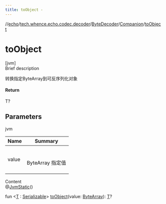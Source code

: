 ```yaml
---
title: toObject -
---
```

//[echo](../../../index.md)/[tech.whence.echo.codec.decoder](../../index.md)/[ByteDecoder](../index.md)/[Companion](index.md)/[toObject](to-object.md)



# toObject  
[jvm]  
Brief description  


转换指定ByteArray到可反序列化对象



#### Return  


T?



## Parameters  
  
jvm  
  
|  Name|  Summary| 
|---|---|
| value| <br><br>ByteArray 指定值<br><br>
  
  
Content  
@[JvmStatic](https://kotlinlang.org/api/latest/jvm/stdlib/kotlin.jvm/-jvm-static/index.html)()  
  
fun <[T](to-object.md) : [Serializable](https://docs.oracle.com/javase/8/docs/api/java/io/Serializable.html)> [toObject](to-object.md)(value: [ByteArray](https://kotlinlang.org/api/latest/jvm/stdlib/kotlin/-byte-array/index.html)): [T](to-object.md)?  



